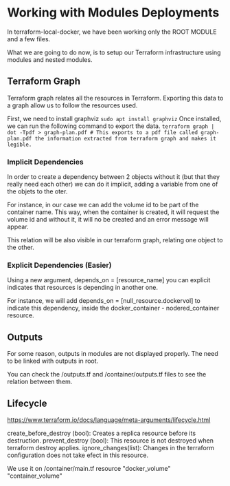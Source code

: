 # Working with Modules Deployments
In terraform-local-docker, we have been working only the ROOT MODULE and a few files.

What we are going to do now, is to setup our Terraform infrastructure using modules and nested modules.

## Terraform Graph
Terraform graph relates all the resources in Terraform. Exporting this data to a graph allow us to follow the resources used.

First, we need to install graphviz
``
sudo apt install graphviz
``
Once installed, we can run the following command to export the data.
``
terraform graph | dot -Tpdf > graph-plan.pdf # This exports to a pdf file called graph-plan.pdf the information extracted from terraform graph and makes it legible.
``
### Implicit Dependencies
In order to create a dependency between 2 objects without it (but that they really need each other) we can do it implicit, adding a variable from one of the objets to the oter.

For instance, in our case we can add the volume id to be part of the container name. This way, when the container is created, it will request the volume id and without it, it will no be created and an error message will appear.

This relation will be also visible in our terraform graph, relating one object to the other.

### Explicit Dependencies (Easier)
Using a new argument, depends_on = [resource_name] you can explicit indicates that resources is depending in another one.

For instance, we will add depends_on = [null_resource.dockervol] to indicate this dependency, inside the docker_container - nodered_container resource.

## Outputs
For some reason, outputs in modules are not displayed properly. The need to be linked with outputs in root.

You can check the /outputs.tf and /container/outputs.tf files to see the relation between them.

## Lifecycle
https://www.terraform.io/docs/language/meta-arguments/lifecycle.html

create_before_destroy (bool): Creates a replica resource before its destruction. 
prevent_destroy (bool): This resource is not destroyed when terraform destroy applies.
ignore_changes(list): Changes in the terraform configuration does not take efect in this resource.

We use it on /container/main.tf resource "docker_volume" "container_volume"
